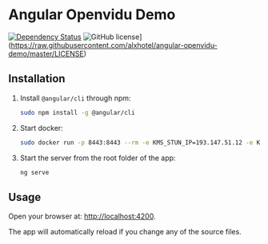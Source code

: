 # Angular Openvidu Demo
[![Dependency Status](https://david-dm.org/alxhotel/angular-openvidu-demo.svg)](https://david-dm.org/alxhotel/angular-openvidu-demo)
![GitHub license](https://img.shields.io/badge/license-MIT-blue.svg)](https://raw.githubusercontent.com/alxhotel/angular-openvidu-demo/master/LICENSE)

## Installation

1. Install `@angular/cli` through npm:

	```bash
	sudo npm install -g @angular/cli
	```

2. Start docker:

	```bash
	sudo docker run -p 8443:8443 --rm -e KMS_STUN_IP=193.147.51.12 -e KMS_STUN_PORT=3478 openvidu/openvidu-server-kms
	```

3. Start the server from the root folder of the app:

	```bash
	ng serve
	```

## Usage

Open your browser at: [http://localhost:4200](http://localhost:4200).

The app will automatically reload if you change any of the source files.
